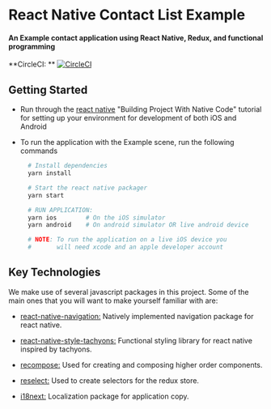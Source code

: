# React Native Contact List Example
#### An Example contact application using React Native, Redux, and functional programming

**CircleCI: **
[![CircleCI](https://circleci.com/gh/ShaunLloyd/react-native-contact-list-example/tree/master.svg?style=svg)](https://circleci.com/gh/ShaunLloyd/react-native-contact-list-example/tree/master)

## Getting Started

- Run through the [react native](https://facebook.github.io/react-native/docs/getting-started.html) "Building Project With Native Code" tutorial for setting up your environment for development of both iOS and Android

- To run the application with the Example scene, run the following commands
  ```bash
    # Install dependencies
    yarn install

    # Start the react native packager
    yarn start

    # RUN APPLICATION:    
    yarn ios        # On the iOS simulator
    yarn android    # On android simulator OR live android device

    # NOTE: To run the application on a live iOS device you
    #       will need xcode and an apple developer account
  ```

## Key Technologies

We make use of several javascript packages in this project. Some of the main ones that you will want to make yourself familiar with are:

- [react-native-navigation:](https://wix.github.io/react-native-navigation/#/) Natively implemented navigation package for react native.

- [react-native-style-tachyons:](https://github.com/tachyons-css/react-native-style-tachyons) Functional styling library for react native inspired by tachyons.

- [recompose:](https://github.com/acdlite/recompose/blob/master/docs/API.md) Used for creating and composing higher order components.

- [reselect:](https://github.com/reactjs/reselect) Used to create selectors for the redux store.

- [i18next:](https://www.i18next.com/) Localization package for application copy.
